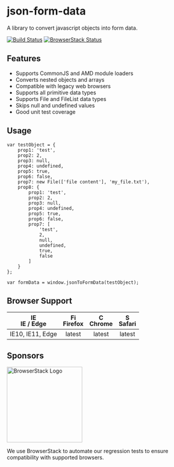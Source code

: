 # json-form-data
A library to convert javascript objects into form data.

[![Build Status](https://travis-ci.org/hyperatom/json-form-data.svg?branch=master)](https://travis-ci.org/hyperatom/json-form-data)
[![BrowserStack Status](https://www.browserstack.com/automate/badge.svg?badge_key=YlVjYXpTc0RuR3BVUE5mTEdPWG9GZz09LS05cVlMTUIwSVRJUlkxd1EzbWZRR1hBPT0=--61c69b57f61170df75fcd4bc038eaa4f84425c4e)](https://www.browserstack.com/automate/public-build/YlVjYXpTc0RuR3BVUE5mTEdPWG9GZz09LS05cVlMTUIwSVRJUlkxd1EzbWZRR1hBPT0=--61c69b57f61170df75fcd4bc038eaa4f84425c4e)

## Features
* Supports CommonJS and AMD module loaders
* Converts nested objects and arrays
* Compatible with legacy web browsers
* Supports all primitive data types
* Supports File and FileList data types
* Skips null and undefined values
* Good unit test coverage

## Usage
```
var testObject = {
    prop1: 'test',
    prop2: 2,
    prop3: null,
    prop4: undefined,
    prop5: true,
    prop6: false,
    prop7: new File(['file content'], 'my_file.txt'),
    prop8: {
        prop1: 'test',
        prop2: 2,
        prop3: null,
        prop4: undefined,
        prop5: true,
        prop6: false,
        prop7: [
            'test', 
            2, 
            null, 
            undefined, 
            true, 
            false
        ]
    }
};

var formData = window.jsonToFormData(testObject);
```

## Browser Support

| <img src="https://raw.githubusercontent.com/godban/browsers-support-badges/master/src/images/edge.png" alt="IE / Edge" width="16px" height="16px" /></br>IE / Edge | <img src="https://raw.githubusercontent.com/godban/browsers-support-badges/master/src/images/firefox.png" alt="Firefox" width="16px" height="16px" /></br>Firefox | <img src="https://raw.githubusercontent.com/godban/browsers-support-badges/master/src/images/chrome.png" alt="Chrome" width="16px" height="16px" /></br>Chrome | <img src="https://raw.githubusercontent.com/godban/browsers-support-badges/master/src/images/safari.png" alt="Safari" width="16px" height="16px" /></br>Safari |
| :---------: | :---------: | :---------: | :---------: |
| IE10, IE11, Edge | latest | latest | latest 

## Sponsors

<a href="http://browserstack.com/">
    <img alt="BrowserStack Logo" src="https://www.browserstack.com/images/layout/browserstack-logo-600x315.png" width="200" />
</a>

We use BrowserStack to automate our regression tests to ensure compatibility with supported browsers.